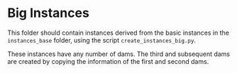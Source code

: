 # Big Instances

This folder should contain instances
derived from the basic instances
in the `instances_base` folder,
using the script `create_instances_big.py`.

These instances have any number of dams.
The third and subsequent dams are created
by copying the information of the first
and second dams.
